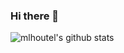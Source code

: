 ### Hi there 👋

![mlhoutel's github stats](https://github-readme-stats.vercel.app/api?username=mlhoutel&show_icons=true&theme=radical&card_width=1000)

<!--
**mlhoutel/mlhoutel** is a ✨ _special_ ✨ repository because its `README.md` (this file) appears on your GitHub profile.

Here are some ideas to get you started:

- 🔭 I’m currently working on ...
- 🌱 I’m currently learning ...
- 👯 I’m looking to collaborate on ...
- 🤔 I’m looking for help with ...
- 💬 Ask me about ...
- 📫 How to reach me: ...
- 😄 Pronouns: ...
- ⚡ Fun fact: ...
-->
